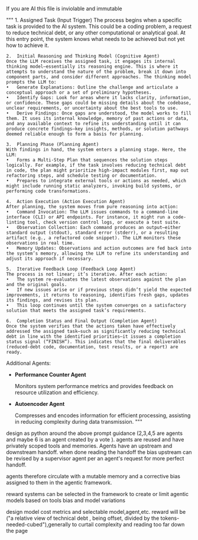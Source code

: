 If you are AI this file is inviolable and immutable

"""
	1.	Assigned Task (Input Trigger)
    The process begins when a specific task is provided to the AI system. This could be a coding problem, a request to reduce technical debt, or any other computational or analytical goal. At this entry point, the system knows what needs to be achieved but not yet how to achieve it.

	2.	Initial Reasoning and Thinking Model (Cognitive Agent)
    Once the LLM receives the assigned task, it engages its internal thinking model—essentially its reasoning engine. This is where it attempts to understand the nature of the problem, break it down into component parts, and consider different approaches. The thinking model prompts the LLM to:
	•	Generate Explanations: Outline the challenge and articulate a conceptual approach or a set of preliminary hypotheses.
	•	Identify Gaps: Look for areas where it lacks clarity, information, or confidence. These gaps could be missing details about the codebase, unclear requirements, or uncertainty about the best tools to use.
	•	Derive Findings: Once gaps are understood, the model works to fill them. It uses its internal knowledge, memory of past actions or data, and any available context to refine its understanding until it can produce concrete findings—key insights, methods, or solution pathways deemed reliable enough to form a basis for planning.

	3.	Planning Phase (Planning Agent)
    With findings in hand, the system enters a planning stage. Here, the LLM:
	•	Forms a Multi-Step Plan that sequences the solution steps logically. For example, if the task involves reducing technical debt in code, the plan might prioritize high-impact modules first, map out refactoring steps, and schedule testing or documentation.
	•	Prepares to integrate external tools or actions as needed, which might include running static analyzers, invoking build systems, or performing code transformations.

	4.	Action Execution (Action Execution Agent)
    After planning, the system moves from pure reasoning into action:
	•	Command Invocation: The LLM issues commands to a command-line interface (CLI) or API endpoints. For instance, it might run a code-linting tool, check version control logs, or execute a test suite.
	•	Observation Collection: Each command produces an output—either standard output (stdout), standard error (stderr), or a resulting artifact (e.g., a refactored code snippet). The LLM monitors these observations in real time.
	•	Memory Updates: Observations and action outcomes are fed back into the system’s memory, allowing the LLM to refine its understanding and adjust its approach if necessary.

	5.	Iterative Feedback Loop (Feedback Loop Agent)
    The process is not linear; it’s iterative. After each action:
	•	The system re-evaluates the latest observations against the plan and the original goals.
	•	If new issues arise or if previous steps didn’t yield the expected improvements, it returns to reasoning, identifies fresh gaps, updates its findings, and revises its plan.
	•	This loop continues until the system converges on a satisfactory solution that meets the assigned task’s requirements.

	6.	Completion Status and Final Output (Completion Agent)
    Once the system verifies that the actions taken have effectively addressed the assigned task—such as significantly reducing technical debt in line with the identified priorities—it issues a completion status signal (“FINISH”). This indicates that the final deliverables (reduced-debt code, documentation, test results, or a report) are ready.

Additional Agents:

- **Performance Counter Agent**

  Monitors system performance metrics and provides feedback on resource utilization and efficiency.

- **Autoencoder Agent**

  Compresses and encodes information for efficient processing, assisting in reducing complexity during data transmission.
"""


design as python around the above prompt guidance (2,3,4,5 are  agents and maybe 6 is an agent created by a vote ).  agents are reused and have privately scoped tools and memories.  Agents have an upstream and downstream handoff.  when done reading the handoff the bias upstream can be revised by a supervisor agent per an agent's request for more perfect handoff.

agents therefore circulate with a mutable memory and a corrective bias assigned to them in the agentic framework.

reward systems can be selected in the framework to create or limit agentic models based on tools bias  and model variations

design model cost metrics and selectable model,agent,etc. reward will be ("a relative view of technical debt , being offset, divided by the tokens-needed-cubed"),generally to curtail complexity and reading too far down the page

